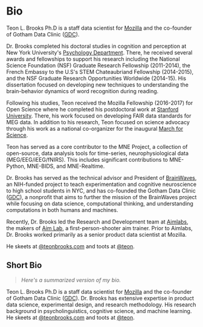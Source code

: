 # Bio

Teon L. Brooks Ph.D is a staff data scientist for [Mozilla](https://mozilla.org) and the co-founder of Gotham Data Clinic ([GDC](https://gothamdataclinic.org)).

Dr. Brooks completed his doctoral studies in cognition and perception at New York University's [Psychology Department](https://as.nyu.edu/psychology.html). There, he received several awards and fellowships to support his research including the National Science Foundation (NSF) Graduate Research Fellowship (2011-2014), the French Embassy to the U.S's STEM Chateaubriand Fellowship (2014-2015), and the NSF Graduate Research Opportunities Worldwide (2014-15). His dissertation focused on developing new techniques to understanding the brain-behavior dynamics of word recognition during reading.

Following his studies, Teon received the Mozilla Fellowship (2016-2017) for Open Science where he completed his postdoctoral work at [Stanford University](https://stanford.edu). There, his work focused on developing FAIR data standards for MEG data. In addition to his research, Teon focused on science advocacy through his work as a national co-organizer for the inaugural [March for Science](https://marchforscience.org).

Teon has served as a core contributor to the MNE Project, a collection of open-source, data analysis tools for time-series, neurophysiological data (MEG/EEG/iEEG/fNIRS). This includes significant contributions to MNE-Python, MNE-BIDS, and MNE-Realtime.

Dr. Brooks has served as the technical advisor and President of [BrainWaves](https://wp.nyu.edu/brainwaves), an NIH-funded project to teach experimentation and cognitive neuroscience to high school students in NYC, and has co-founded the Gotham Data Clinic ([GDC](https://gothamdataclinic.org)), a nonprofit that aims to further the mission of the BrainWaves project while focusing on data science, computational thinking, and understanding computations in both humans and machines.

Recently, Dr. Brooks led the Research and Development team at [Aimlabs](https://aimlabs.com), the makers of [Aim Lab](https://aimlab.gg), a first-person-shooter aim trainer. Prior to Aimlabs, Dr. Brooks worked primarily as a senior product data scientist at Mozilla.

He skeets at [@teonbrooks.com](https://bsky.app/profile/teonbrooks.com) and toots at [@teon](https://data-folks.masto.host/@teon).

## Short Bio

> *Here's a summarized version of my bio.*

Teon L. Brooks Ph.D is a staff data scientist for [Mozilla](https://mozilla.org) and the co-founder of Gotham Data Clinic ([GDC](https://gothamdataclinic.org)). Dr. Brooks has extensive expertise in product data science, experimental design, and research methodology. His research background in psycholinguistics, cognitive science, and machine learning. He skeets at [@teonbrooks.com](https://bsky.app/profile/teonbrooks.com) and toots at [@teon](https://data-folks.masto.host/@teon).
